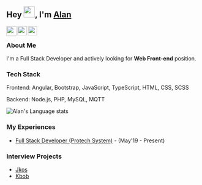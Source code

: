 ## Hey <img src="https://github.com/TheDudeThatCode/TheDudeThatCode/blob/master/Assets/Hi.gif" width="29px">, I'm [Alan](https://www.linkedin.com/in/alan-yu-4218b9b4/) 

<a href="mailto:kaisite2004@gmail.com">
  <img align="left" width="26px" src="https://cdn.jsdelivr.net/npm/simple-icons@v3/icons/gmail.svg" />
</a>

<a href="https://www.linkedin.com/in/alan-yu-4218b9b4/">
  <img align="left" width="24px" src="https://cdn.jsdelivr.net/npm/simple-icons@v3/icons/linkedin.svg"  />
</a>

<a href="https://stackoverflow.com/users/3077712/alan-yu">
  <img align="left" width="24px" src="https://cdn.jsdelivr.net/npm/simple-icons@v3/icons/stackoverflow.svg"  />
</a>

<br />

### About Me

I'm a Full Stack Developer and actively looking for **Web Front-end** position.

### Tech Stack

Frontend: Angular, Bootstrap, JavaScript, TypeScript, HTML, CSS, SCSS

Backend: Node.js, PHP, MySQL, MQTT

![Alan's Language stats](https://github-readme-stats.vercel.app/api/top-langs/?username=imgonewild&langs_count=8)

### My Experiences
- [Full Stack Developer (Protech System)](https://www.protech.com.tw/Home/home_us.asp) - (May'19 - Present)

### Interview Projects
* [Jkos](https://github.com/imgonewild/jkos)
* [Kbob](https://github.com/imgonewild/kabob)

<!--
**imgonewild/imgonewild** is a ✨ _special_ ✨ repository because its `README.md` (this file) appears on your GitHub profile.

Here are some ideas to get you started:

- 🔭 I’m currently working on ...
- 🌱 I’m currently learning ...
- 👯 I’m looking to collaborate on ...
- 🤔 I’m looking for help with ...
- 💬 Ask me about ...
- 📫 How to reach me: ...
- 😄 Pronouns: ...
- ⚡ Fun fact: ...
-->
